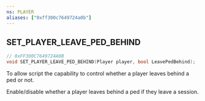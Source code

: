 ```yaml
---
ns: PLAYER
aliases: ["0xff300c7649724a0b"]
---
```

## SET_PLAYER_LEAVE_PED_BEHIND

```c
// 0xFF300C7649724A0B
void SET_PLAYER_LEAVE_PED_BEHIND(Player player, bool LeavePedBehind);
```

To allow script the capability to control whether a player leaves behind a ped or not.

Enable/disable whether a player leaves behind a ped if they leave a session.

